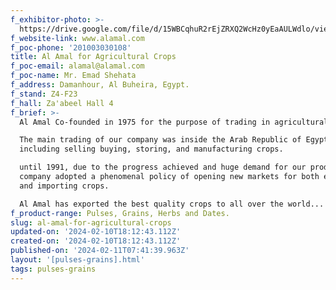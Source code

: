 ```yaml
---
f_exhibitor-photo: >-
  https://drive.google.com/file/d/15WBCqhuR2rEjZRXQ2WcHz0yEaAULWdlo/view?usp=drive_link
f_website-link: www.alamal.com
f_poc-phone: '201003030108'
title: Al Amal for Agricultural Crops
f_poc-email: alamal@alamal.com
f_poc-name: Mr. Emad Shehata
f_address: Damanhour, Al Buheira, Egypt.
f_stand: Z4-F23
f_hall: Za'abeel Hall 4
f_brief: >-
  Al Amal Co-founded in 1975 for the purpose of trading in agricultural crops

  The main trading of our company was inside the Arab Republic of Egypt;
  including selling buying, storing, and manufacturing crops.

  until 1991, due to the progress achieved and huge demand for our products, the
  company adopted a phenomenal policy of opening new markets for both exporting
  and importing crops.

  Al Amal has exported the best quality crops to all over the world...
f_product-range: Pulses, Grains, Herbs and Dates.
slug: al-amal-for-agricultural-crops
updated-on: '2024-02-10T18:12:43.112Z'
created-on: '2024-02-10T18:12:43.112Z'
published-on: '2024-02-11T07:41:39.963Z'
layout: '[pulses-grains].html'
tags: pulses-grains
---
```



